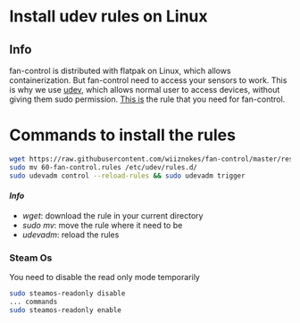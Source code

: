 # Install udev rules on Linux

## Info

fan-control is distributed with flatpak on Linux, which allows containerization. But fan-control need to access your sensors to work.
This is why we use [udev](https://en.wikipedia.org/wiki/Udev), which allows normal user to access devices, without giving them sudo permission. [This is](./60-fan-control.rules) the rule that you need for fan-control.

# Commands to install the rules

```sh
wget https://raw.githubusercontent.com/wiiznokes/fan-control/master/resource/linux/60-fan-control.rules
sudo mv 60-fan-control.rules /etc/udev/rules.d/
sudo udevadm control --reload-rules && sudo udevadm trigger
```

#### _Info_

- _wget_: download the rule in your current directory
- _sudo mv_: move the rule where it need to be
- _udevadm_: reload the rules

### Steam Os

You need to disable the read only mode temporarily

```sh
sudo steamos-readonly disable
... commands
sudo steamos-readonly enable
```
